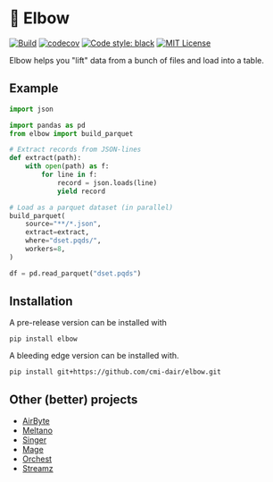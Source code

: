 # 💪 Elbow
[![Build](https://github.com/cmi-dair/elbow/actions/workflows/ci.yaml/badge.svg?branch=main)](https://github.com/cmi-dair/elbow/actions/workflows/ci.yaml?query=branch%3Amain)
[![codecov](https://codecov.io/gh/clane9/elbow/branch/main/graph/badge.svg?token=22HWWFWPW5)](https://codecov.io/gh/clane9/elbow)
[![Code style: black](https://img.shields.io/badge/code%20style-black-000000.svg)](https://github.com/psf/black)
[![MIT License](https://img.shields.io/badge/license-MIT-blue.svg)](LICENSE)

Elbow helps you "lift" data from a bunch of files and load into a table.

## Example

```python
import json

import pandas as pd
from elbow import build_parquet

# Extract records from JSON-lines
def extract(path):
    with open(path) as f:
        for line in f:
            record = json.loads(line)
            yield record

# Load as a parquet dataset (in parallel)
build_parquet(
    source="**/*.json",
    extract=extract,
    where="dset.pqds/",
    workers=8,
)

df = pd.read_parquet("dset.pqds")
```

## Installation

A pre-release version can be installed with

```
pip install elbow
```

A bleeding edge version can be installed with.

```
pip install git+https://github.com/cmi-dair/elbow.git
```

## Other (better) projects

- [AirByte](https://github.com/airbytehq/airbyte)
- [Meltano](https://github.com/meltano/meltano)
- [Singer](https://github.com/singer-io/getting-started)
- [Mage](https://github.com/mage-ai/mage-ai)
- [Orchest](https://github.com/orchest/orchest)
- [Streamz](https://github.com/python-streamz/streamz)
